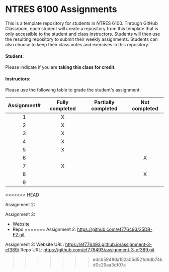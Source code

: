 # NTRES 6100 Assignments

This is a template repository for students in NTRES 6100. Through GitHub Classroom, each student will create a repository from this template that is only accessible to the student and class instructors. Students will then use the resulting repository to submit their weekly assignments. Students can also choose to keep their class notes and exercises in this repository.

#### Student:

Please indicate if you are **taking this class for credit**.

#### Instructors:

Please use the following table to grade the student's assignment:

| Assignment# | Fully completed | Partially completed | Not completed |
|:-----------:|:---------------:|:-------------------:|:-------------:|
|      1      |        X         |                     |               |
|      2      |         X        |                     |               |
|      3      |         X        |                     |               |
|      4      |          X       |                     |               |
|      5      |         X        |                     |               |
|      6      |                 |                     |       X        |
|      7      |        X         |                     |               |
|      8      |                 |                     |       X        |
|      9      |                 |                     |               |

<<<<<<< HEAD


Assignment 2:

Assignment 3: 
- Website
- Repo
=======
Assignment 2: https://github.com/ef776493/25DB-F2.git


Assignment 3: Website URL:  https://ef776493.github.io/assignment-3-ef389/
              Repo URL:     https://github.com/ef776493/assignment-3-ef389.git
>>>>>>> edcb5948da152a05d521d6db74bd0c29aa3df07a
